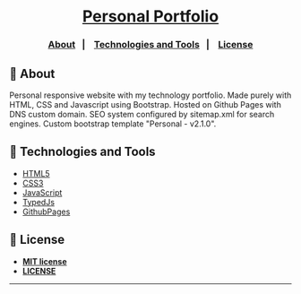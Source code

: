 <h1 align="center"><a href="https://lucas-angelo.github.io/portfolio" target="_blank">Personal Portfolio</a></h1>

<h3 align="center">
    <p align="center">
      <a href="#-about">About</a>&nbsp;&nbsp;&nbsp;|&nbsp;&nbsp;&nbsp;
      <a href="#-technologies-and-tools">Technologies and Tools</a>&nbsp;&nbsp;&nbsp;|&nbsp;&nbsp;&nbsp;
      <a href="#-license">License</a>
  </p>
</h3>



## 🔖 About

Personal responsive website with my technology portfolio. Made purely with HTML, CSS and Javascript using Bootstrap. Hosted on Github Pages with DNS custom domain. SEO system configured by sitemap.xml for search engines. Custom bootstrap template "Personal - v2.1.0".

## 🚀 Technologies and Tools

* [HTML5](https://developer.mozilla.org/en-US/docs/Glossary/HTML5)
* [CSS3](https://developer.mozilla.org/en-US/docs/Web/CSS)
* [JavaScript](https://www.javascript.com/)
* [TypedJs](https://github.com/mattboldt/typed.js/)
* [GithubPages](https://pages.github.com/)

## 📝 License

- **[MIT license](http://opensource.org/licenses/mit-license.php)**
- **[LICENSE](LICENSE)**

---
